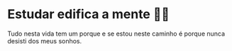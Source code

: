 # Estudar edifica a mente :man_student:

Tudo nesta vida tem um porque e se estou neste caminho é porque nunca desisti dos meus sonhos.
